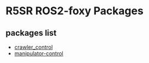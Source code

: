 # R5SR ROS2-foxy Packages

## packages list

- [crawler_control](/crawler_control)
- [manipulator-control](/manipulator-control)
